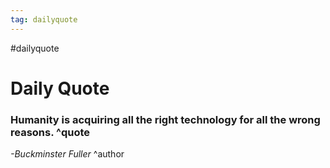 ```yaml
---
tag: dailyquote
---
```


#dailyquote

# Daily Quote

### Humanity is acquiring all the right technology for all the wrong reasons. ^quote
*-Buckminster Fuller* ^author
